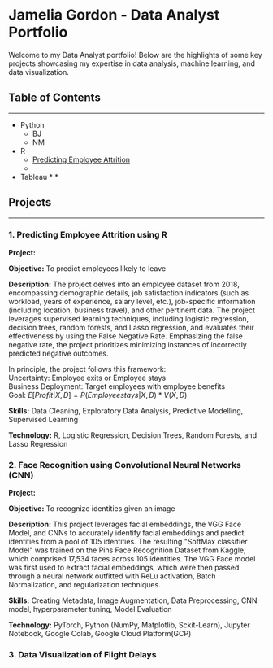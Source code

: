 # Jamelia Gordon - Data Analyst Portfolio
Welcome to my Data Analyst portfolio! Below are the highlights of some key projects showcasing my expertise in data analysis, machine learning, and data visualization.

## Table of Contents
---
* Python
   * BJ
   * NM
* R 
   * [Predicting Employee Attrition](https://github.com/Jamelia-G/Employee-Attrition)
   *
* Tableau
   *
   *

## Projects
---
### 1. Predicting Employee Attrition using R

**Project:**

**Objective:** To predict employees likely to leave

**Description:** 
The project delves into an employee dataset from 2018, encompassing demographic details, job satisfaction indicators (such as workload, years of experience, salary level, etc.), job-specific information (including location, business travel), and other pertinent data. 
The project leverages supervised learning techniques, including logistic regression, decision trees, random forests, and Lasso regression, and evaluates their effectiveness by using the False Negative Rate. Emphasizing the false negative rate, the project prioritizes minimizing instances of incorrectly predicted negative outcomes.

In principle, the project follows this framework: <br>
Uncertainty: 	Employee exits or Employee stays <br>
Business Deployment: Target employees with employee benefits <br>
Goal: $E[Profit|X,D] = P(Employee stays | X,D) * V(X,D)$

**Skills:** Data Cleaning, Exploratory Data Analysis, Predictive Modelling, Supervised Learning

**Technology:** R, Logistic Regression, Decision Trees, Random Forests, and Lasso Regression

### 2. Face Recognition using Convolutional Neural Networks (CNN)

**Project:**

**Objective:** To recognize identities given an image

**Description:** 
This project leverages facial embeddings, the VGG Face Model, and CNNs to accurately identify facial embeddings and predict identities from a pool of 105 identities. The resulting "SoftMax classifier Model" was trained on the Pins Face Recognition Dataset from Kaggle, which comprised 17,534 faces across 105 identities. The VGG Face model was first used to extract facial embeddings, which were then passed through a neural network outfitted with ReLu activation, Batch Normalization, and regularization techniques. 

**Skills:** Creating Metadata, Image Augmentation, Data Preprocessing, CNN model, hyperparameter tuning, Model Evaluation

**Technology:** PyTorch, Python (NumPy, Matplotlib, Sckit-Learn), Jupyter Notebook, Google Colab, Google Cloud Platform(GCP)

### 3. Data Visualization of Flight Delays
